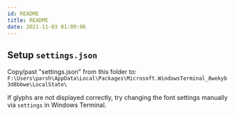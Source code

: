 ```yaml
---
id: README
title: README
date: 2021-11-03 01:09:06
---
```


## Setup `settings.json`

Copy/past "settings.json" from this folder to: `F:\Users\parsh\AppData\Local\Packages\Microsoft.WindowsTerminal_8wekyb3d8bbwe\LocalState\`

If glyphs are not displayed correctly, try changing the font settings manually via `settings` in Windows Terminal.
